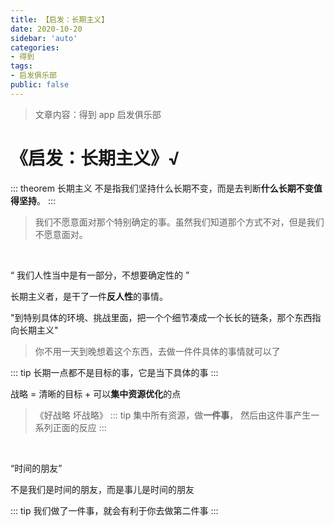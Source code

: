 ```yaml
---
title: 【启发：长期主义】
date: 2020-10-20
sidebar: 'auto'
categories:
- 得到
tags:
- 启发俱乐部
public: false
---
```


> 文章内容：得到 app 启发俱乐部

# 《启发：长期主义》√
::: theorem 长期主义
不是指我们坚持什么长期不变，而是去判断**什么长期不变值得坚持**。
:::

> 我们不愿意面对那个特别确定的事。虽然我们知道那个方式不对，但是我们不愿意面对。

<br>

“ 我们人性当中是有一部分，不想要确定性的 ”

长期主义者，是干了一件**反人性**的事情。



"到特别具体的环境、挑战里面，把一个个细节凑成一个长长的链条，那个东西指向长期主义"

> 你不用一天到晚想着这个东西，去做一件件具体的事情就可以了

::: tip
长期一点都不是目标的事，它是当下具体的事
:::
<br>

战略 = 清晰的目标 + 可以**集中资源优化**的点

> 《好战略 坏战略》
::: tip
集中所有资源，做**一件事**， 然后由这件事产生一系列正面的反应
:::
<br>

“时间的朋友”

不是我们是时间的朋友，而是事儿是时间的朋友

::: tip
我们做了一件事，就会有利于你去做第二件事
:::
<valine></valine>







